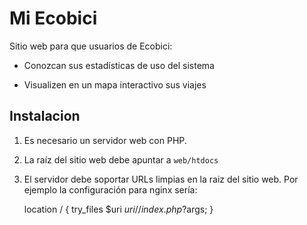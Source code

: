 Mi Ecobici
==========

Sitio web para que usuarios de Ecobici:

- Conozcan sus estadísticas de uso del sistema

- Visualizen en un mapa interactivo sus viajes

Instalacion
-----------

1. Es necesario un servidor web con PHP.

2. La raíz del sitio web debe apuntar a `web/htdocs`

3. El servidor debe soportar URLs limpias en la raiz del sitio web. Por
   ejemplo la configuración para nginx sería:

   location / {
     try_files $uri $uri/ /index.php?$args;
   }
